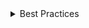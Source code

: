 <details>
<summary>
 Best Practices
</summary>

### Do

- Dialog boxes consist of a header (`DialogTitle`), content (`DialogContent`), and footer (`DialogActions`), which should all be included inside a body (`DialogBody`).
- Validate that people’s entries are acceptable before closing the dialog. Show an inline validation error near the field they must correct.
- Modal dialogs should be used very sparingly—only when it’s critical that people make a choice or provide information before they can proceed. Thee dialogs are generally used for irreversible or potentially destructive tasks. They’re typically paired with an backdrop without a light dismiss.
- Add a `aria-describedby` attribute on `DialogSurface` pointing to the dialog content on short confirmation like dialogs.

### Don't

- Don't use more than three buttons between `DialogActions`.
- Don't open a `Dialog` from a `Dialog`
- Don't use a `Dialog` with no focusable elements

</details>
